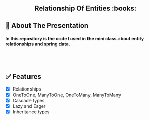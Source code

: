 <h2 align="center">Relationship Of Entities :books:</h2>

## 🔎 About The Presentation

#### In this repository is the code I used in the mini class about entity relationships and spring data.

<br><br>

## ✅ Features

- [x] Relationships
- [x] OneToOne, ManyToOne, OneToMany, ManyToMany
- [x] Cascade types
- [x] Lazy and Eager
- [x] Inheritance types

<br>
